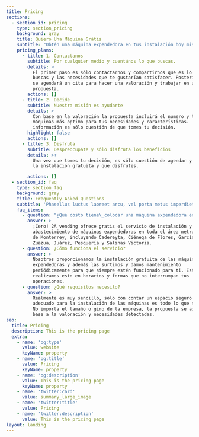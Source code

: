 ```yaml
---
title: Pricing
sections:
  - section_id: pricing
    type: section_pricing
    background: gray
    title: Quiero Una Máquina Grátis
    subtitle: "Obtén una máquina expendedora en tus instalación hoy mismo.\_ \_ \_ ¡Es muy sencillo!"
    pricing_plans:
      - title: 1. Contactanos
        subtitle: Por cualquier medio y cuentános lo que buscas.
        details: >
          El primer paso es sólo contactarnos y compartirnos que es lo que
          buscas y las necesidades que te gustarían satisfacer. Posteriormente
          se agendará un cita para hacer una valoración y trabajar en una
          propuesta. 
        actions: []
      - title: 2. Decide
        subtitle: Nuestra misión es ayudarte
        details: >
          Con base en la valoración la propuesta incluirá el numero y tipo de
          máquinas más optimo para tus necesidades y características.  Con está
          información es sólo cuestión de que tomes tu decisión.
        highlight: false
        actions: []
      - title: 3. Disfruta
        subtitle: Despreocupate y sólo disfruta los beneficios
        details: >+
          Una vez que tomes tu decisión, es sólo cuestión de agendar y planear
          la instalación gratuita y que disfrutes.

        actions: []
  - section_id: faq
    type: section_faq
    background: gray
    title: Frequently Asked Questions
    subtitle: 'Phasellus luctus laoreet arcu, vel porta metus imperdiet sit amet.'
    faq_items:
      - question: "¿Qué costo tiene\_colocar una máquina expendedora en mis instalaciones?"
        answer: >
          ¡Cero! 2A vending ofrece gratis el servicio de instalación y
          abastecimiento de máquinas expendedoras en toda el área metropolitana
          de Monterrey, incluyendo Cadereyta, Ciénega de Flores, García, General
          Zuazua, Juárez, Pesquería y Salinas Victoria.
      - question: ¿Cómo funciona el servicio?
        answer: >
          Nosotros proporcionamos la instalación gratuita de las máquinas
          expendedoras y además las surtimos y damos mantenimiento
          periódicamente para que siempre estén funcionado para ti. Esto lo
          realizamos esto en horarios y formas que no interrumpan tus
          operaciones.
      - question: ¿Qué requisitos necesito?
        answer: >
          Realmente es muy sencillo, sólo con contar un espacio seguro y
          adecuado para la instalación de las máquinas es todo lo que necesitas.
          No importa el tamaño o giro de la empresa, la propuesta se adecuara en
          base a la valoración y necesidades detectadas.
seo:
  title: Pricing
  description: This is the pricing page
  extra:
    - name: 'og:type'
      value: website
      keyName: property
    - name: 'og:title'
      value: Pricing
      keyName: property
    - name: 'og:description'
      value: This is the pricing page
      keyName: property
    - name: 'twitter:card'
      value: summary_large_image
    - name: 'twitter:title'
      value: Pricing
    - name: 'twitter:description'
      value: This is the pricing page
layout: landing
---
```

